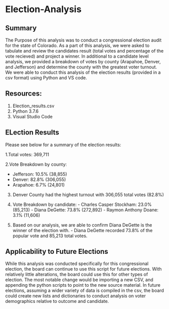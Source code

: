 # Election-Analysis

## Summary
The Purpose of this analysis was to conduct a congressional election audit for the state of Colorado. As a part of this analysis, we were asked to tabulate and review the candidates result (total votes and percentage of the vote recieved) and project a winner. In additional to a candidate level analysis, we provided a breakdown of votes by county (Arapahoe, Denver, and Jefferson) and determine the county with the greatest voter turnout. We were able to conduct this analysis of the election results (provided in a csv format) using Python and VS code.

## Resources:

  1. Election_results.csv
  2. Python 3.7.6
  3. Visual Studio Code

## ELection Results
Please see below for a summary of the election results:

  1.Total votes: 369,711
  
  2.Vote Breakdown by county:
   - Jefferson: 10.5% (38,855)
   - Denver: 82.8% (306,055)
   - Arapahoe: 6.7% (24,801)
   
  3. Denver County had the highest turnout with 306,055 total votes (82.8%)
  
  4. Vote Breakdown by candidate:
    - Charles Casper Stockham: 23.0% (85,213)
    - Diana DeGette: 73.8% (272,892)
    - Raymon Anthony Doane: 3.1% (11,606)
  
  5. Based on our analysis, we are able to confirm Diana DeGette is the winner of the election with.
    - Diana DeGette recorded 73.8% of the popular vote and 85,213 total votes.

## Applicability to Future Elections
While this analysis was conducted specifically for this congressional election, the board can continue to use this script for future elections. With relatively little alterations, the board could use this for other types of election. The most notable change would be importing a new CSV, and appending the python scripts to point to the new source material. In future elections, assuming a wider variety of data is compiled in the csv, the board could create new lists and dictionaries to conduct analysis on voter demographics relative to outcome and candidate.  
